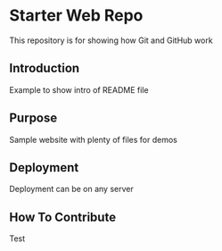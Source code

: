 # Starter Web Repo

This repository is for showing how Git and GitHub work

## Introduction

Example to show intro of README file

## Purpose

Sample website with plenty of files for demos

## Deployment

Deployment can be on any server

## How To Contribute

Test